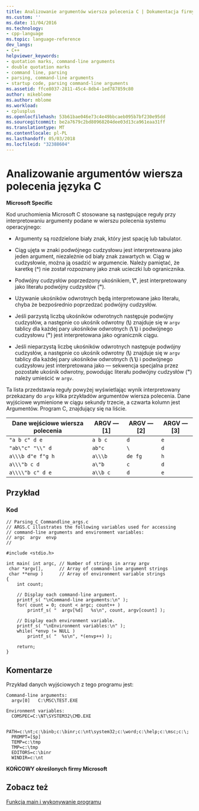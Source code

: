 ```yaml
---
title: Analizowanie argumentów wiersza polecenia C | Dokumentacja firmy Microsoft
ms.custom: ''
ms.date: 11/04/2016
ms.technology:
- cpp-language
ms.topic: language-reference
dev_langs:
- C++
helpviewer_keywords:
- quotation marks, command-line arguments
- double quotation marks
- command line, parsing
- parsing, command-line arguments
- startup code, parsing command-line arguments
ms.assetid: ffce8037-2811-45c4-8db4-1ed787859c80
author: mikeblome
ms.author: mblome
ms.workload:
- cplusplus
ms.openlocfilehash: 53b61bae046e73c4e49bbcaeb095b7bf230e95dd
ms.sourcegitcommit: be2a7679c2bd80968204dee03d13ca961eaa31ff
ms.translationtype: MT
ms.contentlocale: pl-PL
ms.lasthandoff: 05/03/2018
ms.locfileid: "32388604"
---
```

# <a name="parsing-c-command-line-arguments"></a>Analizowanie argumentów wiersza polecenia języka C
**Microsoft Specific**  
  
 Kod uruchomienia Microsoft C stosowane są następujące reguły przy interpretowaniu argumenty podane w wierszu polecenia systemu operacyjnego:  
  
-   Argumenty są rozdzielone biały znak, który jest spację lub tabulator.  
  
-   Ciąg ujęta w znaki podwójnego cudzysłowu jest interpretowana jako jeden argument, niezależnie od biały znak zawartych w. Ciąg w cudzysłowie, można ją osadzić w argumencie. Należy pamiętać, że karetkę (**^**) nie został rozpoznany jako znak ucieczki lub ogranicznika.  
  
-   Podwójny cudzysłów poprzedzony ukośnikiem,  **\\"**, jest interpretowany jako literału podwójny cudzysłów (**"**).  
  
-   Używanie ukośników odwrotnych będą interpretowane jako literału, chyba że bezpośrednio poprzedzać podwójny cudzysłów.  
  
-   Jeśli parzystą liczbą ukośników odwrotnych następuje podwójny cudzysłów, a następnie co ukośnik odwrotny (**\\**) znajduje się w `argv` tablicy dla każdej pary ukośników odwrotnych (**\\ \\**) i podwójnego cudzysłowu (**"**) jest interpretowana jako ogranicznik ciągu.  
  
-   Jeśli nieparzystą liczbę ukośników odwrotnych następuje podwójny cudzysłów, a następnie co ukośnik odwrotny (**\\**) znajduje się w `argv` tablicy dla każdej pary ukośników odwrotnych (**\\ \\**) i podwójnego cudzysłowu jest interpretowana jako — sekwencja specjalna przez pozostałe ukośnik odwrotny, powodując literału podwójny cudzysłów (**"**) należy umieścić w `argv`.  
  
 Ta lista przedstawia reguły powyżej wyświetlając wynik interpretowany przekazany do `argv` kilka przykładów argumentów wiersza polecenia. Dane wyjściowe wymienione w ciągu sekundy trzecie, a czwarta kolumn jest Argumentów. Program C, znajdujący się na liście.  
  
|Dane wejściowe wiersza polecenia|ARGV — [1]|ARGV — [2]|ARGV — [3]|  
|-------------------------|---------------|---------------|---------------|  
|`"a b c" d e`|`a b c`|`d`|`e`|  
|`"ab\"c" "\\" d`|`ab"c`|`\`|`d`|  
|`a\\\b d"e f"g h`|`a\\\b`|`de fg`|`h`|  
|`a\\\"b c d`|`a\"b`|`c`|`d`|  
|`a\\\\"b c" d e`|`a\\b c`|`d`|`e`|  
  
## <a name="example"></a>Przykład  
  
### <a name="code"></a>Kod  
  
```  
// Parsing_C_Commandline_args.c  
// ARGS.C illustrates the following variables used for accessing  
// command-line arguments and environment variables:  
// argc  argv  envp  
//  
  
#include <stdio.h>  
  
int main( int argc, // Number of strings in array argv  
 char *argv[],      // Array of command-line argument strings  
 char **envp )      // Array of environment variable strings  
{  
    int count;  
  
    // Display each command-line argument.  
    printf_s( "\nCommand-line arguments:\n" );  
    for( count = 0; count < argc; count++ )  
        printf_s( "  argv[%d]   %s\n", count, argv[count] );  
  
    // Display each environment variable.  
    printf_s( "\nEnvironment variables:\n" );  
    while( *envp != NULL )  
        printf_s( "  %s\n", *(envp++) );  
  
    return;  
}  
```  
  
## <a name="comments"></a>Komentarze  
 Przykład danych wyjściowych z tego programu jest:  
  
```  
Command-line arguments:  
  argv[0]   C:\MSC\TEST.EXE  
  
Environment variables:  
  COMSPEC=C:\NT\SYSTEM32\CMD.EXE  
  
  PATH=c:\nt;c:\binb;c:\binr;c:\nt\system32;c:\word;c:\help;c:\msc;c:\;  
  PROMPT=[$p]   
  TEMP=c:\tmp  
  TMP=c:\tmp  
  EDITORS=c:\binr  
  WINDIR=c:\nt        
```  
  
 **KOŃCOWY określonych firmy Microsoft**  
  
## <a name="see-also"></a>Zobacz też  
 [Funkcja main i wykonywanie programu](../c-language/main-function-and-program-execution.md)